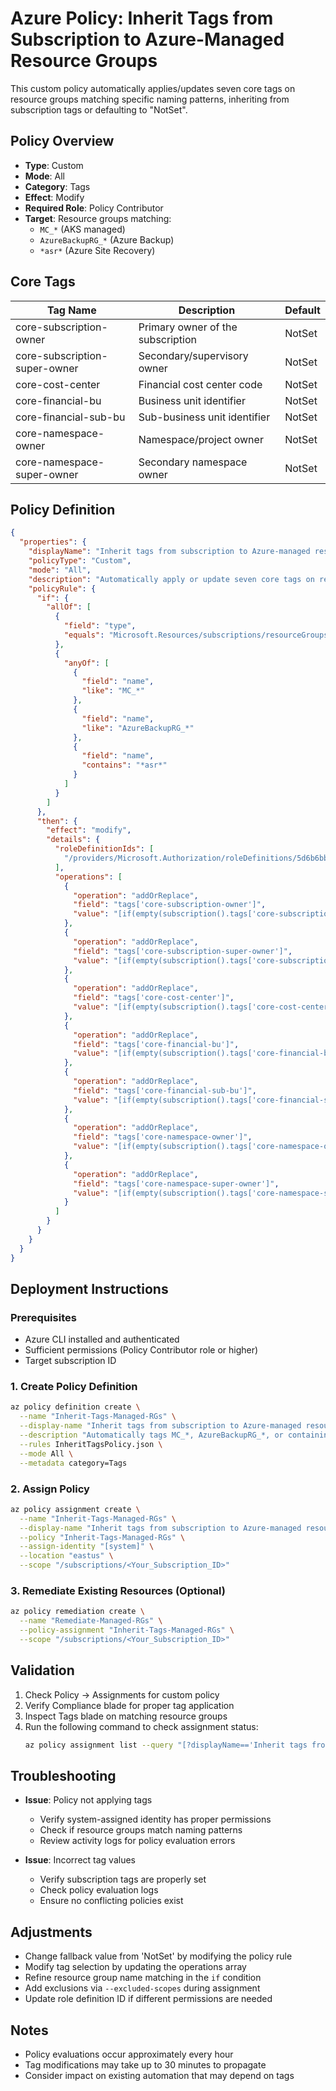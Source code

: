 # Azure Policy: Inherit Tags from Subscription to Azure-Managed Resource Groups

This custom policy automatically applies/updates seven core tags on resource groups matching specific naming patterns, inheriting from subscription tags or defaulting to "NotSet".

## Policy Overview
- **Type**: Custom
- **Mode**: All
- **Category**: Tags
- **Effect**: Modify
- **Required Role**: Policy Contributor
- **Target**: Resource groups matching:
  - `MC_*` (AKS managed)
  - `AzureBackupRG_*` (Azure Backup)
  - `*asr*` (Azure Site Recovery)

## Core Tags
| Tag Name | Description | Default |
|----------|-------------|---------|
| core-subscription-owner | Primary owner of the subscription | NotSet |
| core-subscription-super-owner | Secondary/supervisory owner | NotSet |
| core-cost-center | Financial cost center code | NotSet |
| core-financial-bu | Business unit identifier | NotSet |
| core-financial-sub-bu | Sub-business unit identifier | NotSet |
| core-namespace-owner | Namespace/project owner | NotSet |
| core-namespace-super-owner | Secondary namespace owner | NotSet |

## Policy Definition

```json
{
  "properties": {
    "displayName": "Inherit tags from subscription to Azure-managed resource groups",
    "policyType": "Custom",
    "mode": "All",
    "description": "Automatically apply or update seven core tags on resource groups named MC_*, AzureBackupRG_*, or containing 'asr'. Inherits values from subscription tags or defaults to 'NotSet'.",
    "policyRule": {
      "if": {
        "allOf": [
          {
            "field": "type",
            "equals": "Microsoft.Resources/subscriptions/resourceGroups"
          },
          {
            "anyOf": [
              {
                "field": "name",
                "like": "MC_*"
              },
              {
                "field": "name",
                "like": "AzureBackupRG_*"
              },
              {
                "field": "name",
                "contains": "*asr*"
              }
            ]
          }
        ]
      },
      "then": {
        "effect": "modify",
        "details": {
          "roleDefinitionIds": [
            "/providers/Microsoft.Authorization/roleDefinitions/5d6b6bb7-de71-4623-b4af-96380a352509"
          ],
          "operations": [
            {
              "operation": "addOrReplace",
              "field": "tags['core-subscription-owner']",
              "value": "[if(empty(subscription().tags['core-subscription-owner']), 'NotSet', subscription().tags['core-subscription-owner'])]"
            },
            {
              "operation": "addOrReplace",
              "field": "tags['core-subscription-super-owner']",
              "value": "[if(empty(subscription().tags['core-subscription-super-owner']), 'NotSet', subscription().tags['core-subscription-super-owner'])]"
            },
            {
              "operation": "addOrReplace",
              "field": "tags['core-cost-center']",
              "value": "[if(empty(subscription().tags['core-cost-center']), 'NotSet', subscription().tags['core-cost-center'])]"
            },
            {
              "operation": "addOrReplace",
              "field": "tags['core-financial-bu']",
              "value": "[if(empty(subscription().tags['core-financial-bu']), 'NotSet', subscription().tags['core-financial-bu'])]"
            },
            {
              "operation": "addOrReplace",
              "field": "tags['core-financial-sub-bu']",
              "value": "[if(empty(subscription().tags['core-financial-sub-bu']), 'NotSet', subscription().tags['core-financial-sub-bu'])]"
            },
            {
              "operation": "addOrReplace",
              "field": "tags['core-namespace-owner']",
              "value": "[if(empty(subscription().tags['core-namespace-owner']), 'NotSet', subscription().tags['core-namespace-owner'])]"
            },
            {
              "operation": "addOrReplace",
              "field": "tags['core-namespace-super-owner']",
              "value": "[if(empty(subscription().tags['core-namespace-super-owner']), 'NotSet', subscription().tags['core-namespace-super-owner'])]"
            }
          ]
        }
      }
    }
  }
}
```

## Deployment Instructions

### Prerequisites
- Azure CLI installed and authenticated
- Sufficient permissions (Policy Contributor role or higher)
- Target subscription ID

### 1. Create Policy Definition
```bash
az policy definition create \
  --name "Inherit-Tags-Managed-RGs" \
  --display-name "Inherit tags from subscription to Azure-managed resource groups" \
  --description "Automatically tags MC_*, AzureBackupRG_*, or containing asr RGs with subscription's 7 core tags or 'NotSet' fallback." \
  --rules InheritTagsPolicy.json \
  --mode All \
  --metadata category=Tags
```

### 2. Assign Policy
```bash
az policy assignment create \
  --name "Inherit-Tags-Managed-RGs" \
  --display-name "Inherit tags from subscription to Azure-managed resource groups" \
  --policy "Inherit-Tags-Managed-RGs" \
  --assign-identity "[system]" \
  --location "eastus" \
  --scope "/subscriptions/<Your_Subscription_ID>"
```

### 3. Remediate Existing Resources (Optional)
```bash
az policy remediation create \
  --name "Remediate-Managed-RGs" \
  --policy-assignment "Inherit-Tags-Managed-RGs" \
  --scope "/subscriptions/<Your_Subscription_ID>"
```

## Validation
1. Check Policy → Assignments for custom policy
2. Verify Compliance blade for proper tag application
3. Inspect Tags blade on matching resource groups
4. Run the following command to check assignment status:
   ```bash
   az policy assignment list --query "[?displayName=='Inherit tags from subscription to Azure-managed resource groups']"
   ```

## Troubleshooting
- **Issue**: Policy not applying tags
  - Verify system-assigned identity has proper permissions
  - Check if resource groups match naming patterns
  - Review activity logs for policy evaluation errors

- **Issue**: Incorrect tag values
  - Verify subscription tags are properly set
  - Check policy evaluation logs
  - Ensure no conflicting policies exist

## Adjustments
- Change fallback value from 'NotSet' by modifying the policy rule
- Modify tag selection by updating the operations array
- Refine resource group name matching in the `if` condition
- Add exclusions via `--excluded-scopes` during assignment
- Update role definition ID if different permissions are needed

## Notes
- Policy evaluations occur approximately every hour
- Tag modifications may take up to 30 minutes to propagate
- Consider impact on existing automation that may depend on tags